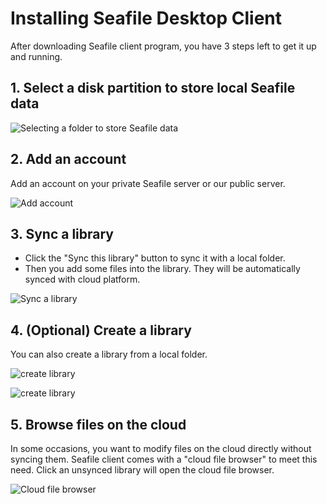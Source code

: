 # Installing Seafile Desktop Client

After downloading Seafile client program, you have 3 steps left to get it up and running.

## 1. Select a disk partition to store local Seafile data

![Selecting a folder to store Seafile data](../images/desktop/seafile-init-choose-folder.png)

## 2. Add an account

Add an account on your private Seafile server or our public server.

![Add account](../images/desktop/seafile-add-account.png)

## 3. Sync a library

* Click the "Sync this library" button to sync it with a local folder.
* Then you add some files into the library. They will be automatically synced with cloud platform.

![Sync a library](../images/desktop/seafile-sync-library.png)

## 4. (Optional) Create a library

You can also create a library from a local folder.

![create library](../images/desktop/seafile-create-library.png)

![create library](../images/desktop/seafile-create-library-02.png)

## 5. Browse files on the cloud
In some occasions, you want to modify files on the cloud directly without syncing them. Seafile client comes with a "cloud file browser" to meet this need. Click an unsynced library will open the cloud file browser.

![Cloud file browser](../images/desktop/seafile-unsynced-library.png)

